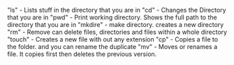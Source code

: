 "ls" - Lists stuff in the directory that you are in 
"cd" - Changes the Directory that you are in 
"pwd" - Print working directory. Shows the full path to the directory that you are in 
"mkdire" - make directory. creates a new directory 
"rm" - Remove can delete files, directories and files within a whole directory 
"touch" - Creates a new file with out any extension
"cp" - Copies a file to the folder. and you can rename the duplicate
"mv" - Moves or renames a file. It copies first then deletes the previous version. 